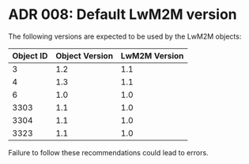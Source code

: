 # ADR 008: Default LwM2M version

The following versions are expected to be used by the LwM2M objects:

| Object ID | Object Version | LwM2M Version |
| --------- | -------------- | ------------- |
| 3         | 1.2            | 1.1           |
| 4         | 1.3            | 1.1           |
| 6         | 1.0            | 1.0           |
| 3303      | 1.1            | 1.0           |
| 3304      | 1.1            | 1.0           |
| 3323      | 1.1            | 1.0           |

Failure to follow these recommendations could lead to errors.
